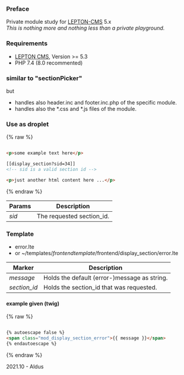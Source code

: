 ### Preface
Private module study for [LEPTON-CMS][1] 5.x  
_This is nothing more and nothing less than a private playground._

### Requirements
- [LEPTON CMS][1], Version >= 5.3
- PHP 7.4 (8.0 recommented)

### similar to "sectionPicker"
but  
- handles also header.inc and footer.inc.php of the specific module.
- handles also the *.css and *.js files of the module.

### Use as droplet
{% raw %}
```html

<p>some example text here</p>

[[display_section?sid=34]]
<!-- sid is a valid section id -->

<p>just another html content here ...</p>

```
{% endraw %}
  
Params|Description
-----|-----
*sid*|The requested section_id.


### Template
- error.lte
- or ~/templates/*frontendtemplate*/frontend/display_section/error.lte

Marker|Description
-----|-----
*message*|Holds the default (error-)message as string.  
*section_id*|Holds the section_id that was requested.  

#### example given (twig)
{% raw %}
```html

{% autoescape false %}  
<span class="mod_display_section_error">{{ message }}</span>  
{% endautoescape %}

```
{% endraw %}

2021.10 - Aldus

[1]: https://lepton-cms.org "LEPTON CMS"
